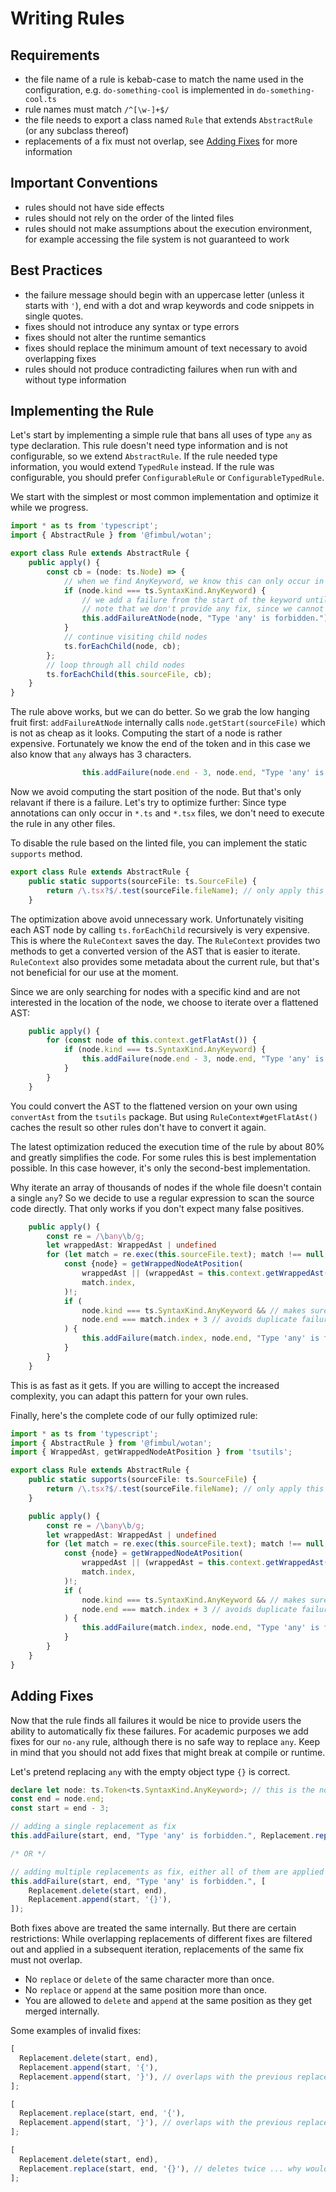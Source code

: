 # Writing Rules

## Requirements

* the file name of a rule is kebab-case to match the name used in the configuration, e.g. `do-something-cool` is implemented in `do-something-cool.ts`
* rule names must match `/^[\w-]+$/`
* the file needs to export a class named `Rule` that extends `AbstractRule` (or any subclass thereof)
* replacements of a fix must not overlap, see [Adding Fixes](#adding-fixes) for more information

## Important Conventions

* rules should not have side effects
* rules should not rely on the order of the linted files
* rules should not make assumptions about the execution environment, for example accessing the file system is not guaranteed to work

## Best Practices

* the failure message should begin with an uppercase letter (unless it starts with `'`), end with a dot and wrap keywords and code snippets in single quotes.
* fixes should not introduce any syntax or type errors
* fixes should not alter the runtime semantics
* fixes should replace the minimum amount of text necessary to avoid overlapping fixes
* rules should not produce contradicting failures when run with and without type information

## Implementing the Rule

Let's start by implementing a simple rule that bans all uses of type `any` as type declaration.
This rule doesn't need type information and is not configurable, so we extend `AbstractRule`.
If the rule needed type information, you would extend `TypedRule` instead. If the rule was configurable, you should prefer `ConfigurableRule` or `ConfigurableTypedRule`.

We start with the simplest or most common implementation and optimize it while we progress.

```ts
import * as ts from 'typescript';
import { AbstractRule } from '@fimbul/wotan';

export class Rule extends AbstractRule {
    public apply() {
        const cb = (node: ts.Node) => {
            // when we find AnyKeyword, we know this can only occur in type nodes
            if (node.kind === ts.SyntaxKind.AnyKeyword) {
                // we add a failure from the start of the keyword until the end
                // note that we don't provide any fix, since we cannot safely replace 'any' without possibly introducing type errors
                this.addFailureAtNode(node, "Type 'any' is forbidden.");
            }
            // continue visiting child nodes
            ts.forEachChild(node, cb);
        };
        // loop through all child nodes
        ts.forEachChild(this.sourceFile, cb);
    }
}
```

The rule above works, but we can do better. So we grab the low hanging fruit first:
`addFailureAtNode` internally calls `node.getStart(sourceFile)` which is not as cheap as it looks. Computing the start of a node is rather expensive.
Fortunately we know the end of the token and in this case we also know that `any` always has 3 characters.

```ts
                this.addFailure(node.end - 3, node.end, "Type 'any' is forbidden.");
```

Now we avoid computing the start position of the node. But that's only relavant if there is a failure.
Let's try to optimize further: Since type annotations can only occur in `*.ts` and `*.tsx` files, we don't need to execute the rule in any other files.

To disable the rule based on the linted file, you can implement the static `supports` method.

```ts
export class Rule extends AbstractRule {
    public static supports(sourceFile: ts.SourceFile) {
        return /\.tsx?$/.test(sourceFile.fileName); // only apply this rule for *.ts and *.tsx files
    }
```

The optimization above avoid unnecessary work. Unfortunately visiting each AST node by calling `ts.forEachChild` recursively is very expensive. This is where the `RuleContext` saves the day.
The `RuleContext` provides two methods to get a converted version of the AST that is easier to iterate. `RuleContext` also provides some metadata about the current rule, but that's not beneficial for our use at the moment.

Since we are only searching for nodes with a specific kind and are not interested in the location of the node, we choose to iterate over a flattened AST:

```ts
    public apply() {
        for (const node of this.context.getFlatAst()) {
            if (node.kind === ts.SyntaxKind.AnyKeyword) {
                this.addFailure(node.end - 3, node.end, "Type 'any' is forbidden.".)
            }
        }
    }
```

You could convert the AST to the flattened version on your own using `convertAst` from the `tsutils` package. But using `RuleContext#getFlatAst()` caches the result so other rules don't have to convert it again.

The latest optimization reduced the execution time of the rule by about 80% and greatly simplifies the code.
For some rules this is best implementation possible. In this case however, it's only the second-best implementation.

Why iterate an array of thousands of nodes if the whole file doesn't contain a single `any`? So we decide to use a regular expression to scan the source code directly. That only works if you don't expect many false positives.

```ts
    public apply() {
        const re = /\bany\b/g;
        let wrappedAst: WrappedAst | undefined
        for (let match = re.exec(this.sourceFile.text); match !== null; match = re.exec(this.sourceFile.text)) {
            const {node} = getWrappedNodeAtPosition(
                wrappedAst || (wrappedAst = this.context.getWrappedAst()), // only get the wrapped AST if necessary
                match.index,
            )!;
            if (
                node.kind === ts.SyntaxKind.AnyKeyword && // makes sure this is not the content of a string, template or something else
                node.end === match.index + 3 // avoids duplicate failures for 'let foo: /* any */ any;' because the comment is also part of the node
            ) {
                this.addFailure(match.index, node.end, "Type 'any' is forbidden.");
            }
        }
    }
```

This is as fast as it gets. If you are willing to accept the increased complexity, you can adapt this pattern for your own rules.

Finally, here's the complete code of our fully optimized rule:

```ts
import * as ts from 'typescript';
import { AbstractRule } from '@fimbul/wotan';
import { WrappedAst, getWrappedNodeAtPosition } from 'tsutils';

export class Rule extends AbstractRule {
    public static supports(sourceFile: ts.SourceFile) {
        return /\.tsx?$/.test(sourceFile.fileName); // only apply this rule for *.ts and *.tsx files
    }

    public apply() {
        const re = /\bany\b/g;
        let wrappedAst: WrappedAst | undefined
        for (let match = re.exec(this.sourceFile.text); match !== null; match = re.exec(this.sourceFile.text)) {
            const {node} = getWrappedNodeAtPosition(
                wrappedAst || (wrappedAst = this.context.getWrappedAst()), // only get the wrapped AST if necessary
                match.index,
            )!;
            if (
                node.kind === ts.SyntaxKind.AnyKeyword && // makes sure this is not the content of a string, template or something else
                node.end === match.index + 3 // avoids duplicate failures for 'let foo: /* any */ any;' because the comment is also part of the node
            ) {
                this.addFailure(match.index, node.end, "Type 'any' is forbidden.");
            }
        }
    }
}
```

## Adding Fixes

Now that the rule finds all failures it would be nice to provide users the ability to automatically fix these failures.
For academic purposes we add fixes for our `no-any` rule, although there is no safe way to replace `any`. Keep in mind that you should not add fixes that might break at compile or runtime.

Let's pretend replacing `any` with the empty object type `{}` is correct.

```ts
declare let node: ts.Token<ts.SyntaxKind.AnyKeyword>; // this is the node we want to replace
const end = node.end;
const start = end - 3;

// adding a single replacement as fix
this.addFailure(start, end, "Type 'any' is forbidden.", Replacement.replace(start, end, '{}'));

/* OR */

// adding multiple replacements as fix, either all of them are applied or none, the order doesn't matter
this.addFailure(start, end, "Type 'any' is forbidden.", [
    Replacement.delete(start, end),
    Replacement.append(start, '{}'),
]);
```

Both fixes above are treated the same internally. But there are certain restrictions:
While overlapping replacements of different fixes are filtered out and applied in a subsequent iteration, replacements of the same fix must not overlap.

* No `replace` or `delete` of the same character more than once.
* No `replace` or `append` at the same position more than once.
* You are allowed to `delete` and `append` at the same position as they get merged internally.

Some examples of invalid fixes:

```ts
[
  Replacement.delete(start, end),
  Replacement.append(start, '{'),
  Replacement.append(start, '}'), // overlaps with the previous replacement
];

[
  Replacement.replace(start, end, '{'),
  Replacement.append(start, '}'), // overlaps with the previous replacement
];

[
  Replacement.delete(start, end),
  Replacement.replace(start, end, '{}'), // deletes twice ... why would you even want to do that?
];
```
